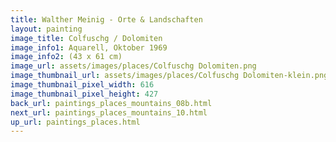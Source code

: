 ```yaml
---
title: Walther Meinig - Orte & Landschaften
layout: painting
image_title: Colfuschg / Dolomiten
image_info1: Aquarell, Oktober 1969
image_info2: (43 x 61 cm)
image_url: assets/images/places/Colfuschg Dolomiten.png
image_thumbnail_url: assets/images/places/Colfuschg Dolomiten-klein.png
image_thumbnail_pixel_width: 616
image_thumbnail_pixel_height: 427
back_url: paintings_places_mountains_08b.html
next_url: paintings_places_mountains_10.html
up_url: paintings_places.html
---
```


